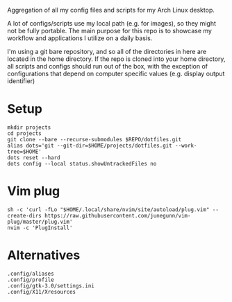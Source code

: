 Aggregation of all my config files and scripts for my Arch Linux desktop.

A lot of configs/scripts use my local path (e.g. for images), so they might not be fully portable.
The main purpose for this repo is to showcase my workflow and applications I utilize on a daily basis.

I'm using a git bare repository, and so all of the directories in here are located in the home directory. 
If the repo is cloned into your home directory, all scripts and configs should run out of the box, with the exception of configurations that depend on computer specific values (e.g. display output identifier)

# Setup
```
mkdir projects
cd projects
git clone --bare --recurse-submodules $REPO/dotfiles.git
alias dots='git --git-dir=$HOME/projects/dotfiles.git --work-tree=$HOME'
dots reset --hard
dots config --local status.showUntrackedFiles no
```

# Vim plug
```
sh -c 'curl -fLo "$HOME/.local/share/nvim/site/autoload/plug.vim" --create-dirs https://raw.githubusercontent.com/junegunn/vim-plug/master/plug.vim'
nvim -c 'PlugInstall'
```

# Alternatives
```
.config/aliases
.config/profile
.config/gtk-3.0/settings.ini
.config/X11/Xresources
```
